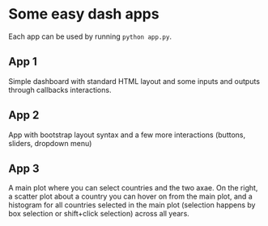 # Some easy dash apps

Each app can be used by running `python app.py`.

## App 1

Simple dashboard with standard HTML layout and some inputs and outputs through callbacks interactions.

## App 2

App with bootstrap layout syntax and a few more interactions (buttons, sliders, dropdown menu)

## App 3

A main plot where you can select countries and the two axae. On the right, a scatter plot about a country you can hover on from the main plot, and a histogram for all countries selected in the main plot (selection happens by box selection or shift+click selection) across all years.